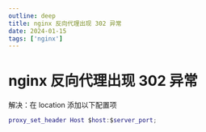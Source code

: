 ```yaml
---
outline: deep
title: nginx 反向代理出现 302 异常
date: 2024-01-15
tags: ['nginx']
---
```

# nginx 反向代理出现 302 异常

<PostMeta />

解决：在 location 添加以下配置项

```lua
proxy_set_header Host $host:$server_port;
```

<PostNav />